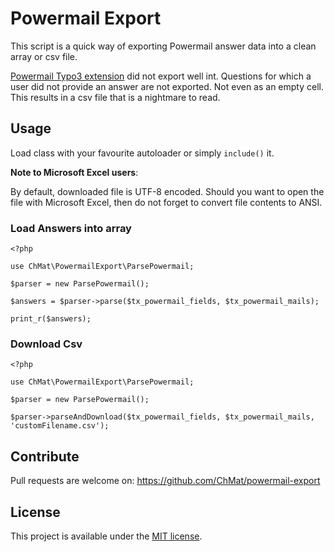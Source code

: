 # Powermail Export

This script is a quick way of exporting Powermail answer data into a clean array or csv file.

[Powermail Typo3 extension][1] did not export well int. Questions for which a user did not provide
an answer are not exported. Not even as an empty cell. This results in a csv file that is a nightmare
to read. 
 
## Usage

Load class with your favourite autoloader or simply `include()` it.

**Note to Microsoft Excel users**: 

By default, downloaded file is UTF-8 encoded. Should you want to open the file with Microsoft Excel,
then do not forget to convert file contents to ANSI.

### Load Answers into array

    <?php
    
    use ChMat\PowermailExport\ParsePowermail;
    
    $parser = new ParsePowermail();

    $answers = $parser->parse($tx_powermail_fields, $tx_powermail_mails);

    print_r($answers);

### Download Csv

    <?php
    
    use ChMat\PowermailExport\ParsePowermail;
    
    $parser = new ParsePowermail();

    $parser->parseAndDownload($tx_powermail_fields, $tx_powermail_mails, 'customFilename.csv');


## Contribute

Pull requests are welcome on: https://github.com/ChMat/powermail-export

## License

This project is available under the [MIT license][1].
 
[1]: http://typo3.org/extensions/repository/view/powermail
[2]: LICENSE.md
